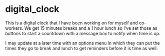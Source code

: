 # digital_clock
This is a digital clock that I have been working on for  myself and co-workers. We get 15 minutes breaks and a 1 hour lunch so I've 
set those as buttons to start a countdown with a message box to notify when time is up.

I may update at a later time with an options menu in which they can put the times they go to break and lunch to get reminders before it is
time as well.
